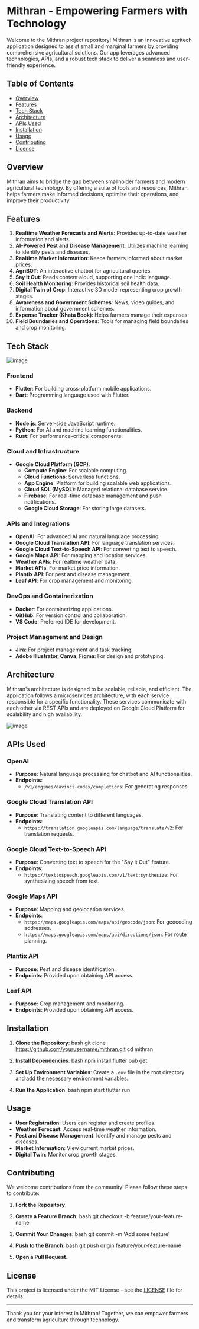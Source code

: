 # Mithran - Empowering Farmers with Technology

Welcome to the Mithran project repository! Mithran is an innovative agritech application designed to assist small and marginal farmers by providing comprehensive agricultural solutions. Our app leverages advanced technologies, APIs, and a robust tech stack to deliver a seamless and user-friendly experience.

## Table of Contents

- [Overview](#overview)
- [Features](#features)
- [Tech Stack](#tech-stack)
- [Architecture](#architecture)
- [APIs Used](#apis-used)
- [Installation](#installation)
- [Usage](#usage)
- [Contributing](#contributing)
- [License](#license)

## Overview

Mithran aims to bridge the gap between smallholder farmers and modern agricultural technology. By offering a suite of tools and resources, Mithran helps farmers make informed decisions, optimize their operations, and improve their productivity.

## Features

1. **Realtime Weather Forecasts and Alerts**: Provides up-to-date weather information and alerts.
2. **AI-Powered Pest and Disease Management**: Utilizes machine learning to identify pests and diseases.
3. **Realtime Market Information**: Keeps farmers informed about market prices.
4. **AgriBOT**: An interactive chatbot for agricultural queries.
5. **Say it Out**: Reads content aloud, supporting one Indic language.
6. **Soil Health Monitoring**: Provides historical soil health data.
7. **Digital Twin of Crop**: Interactive 3D model representing crop growth stages.
8. **Awareness and Government Schemes**: News, video guides, and information about government schemes.
9. **Expense Tracker (Khata Book)**: Helps farmers manage their expenses.
10. **Field Boundaries and Operations**: Tools for managing field boundaries and crop monitoring.

## Tech Stack
![image](https://github.com/user-attachments/assets/1a245b9b-d200-4549-93ec-6088da6f5d12)

### Frontend

- **Flutter**: For building cross-platform mobile applications.
- **Dart**: Programming language used with Flutter.

### Backend

- **Node.js**: Server-side JavaScript runtime.
- **Python**: For AI and machine learning functionalities.
- **Rust**: For performance-critical components.

### Cloud and Infrastructure

- **Google Cloud Platform (GCP)**:
  - **Compute Engine**: For scalable computing.
  - **Cloud Functions**: Serverless functions.
  - **App Engine**: Platform for building scalable web applications.
  - **Cloud SQL (MySQL)**: Managed relational database service.
  - **Firebase**: For real-time database management and push notifications.
  - **Google Cloud Storage**: For storing large datasets.

### APIs and Integrations

- **OpenAI**: For advanced AI and natural language processing.
- **Google Cloud Translation API**: For language translation services.
- **Google Cloud Text-to-Speech API**: For converting text to speech.
- **Google Maps API**: For mapping and location services.
- **Weather APIs**: For realtime weather data.
- **Market APIs**: For market price information.
- **Plantix API**: For pest and disease management.
- **Leaf API**: For crop management and monitoring.

### DevOps and Containerization

- **Docker**: For containerizing applications.
- **GitHub**: For version control and collaboration.
- **VS Code**: Preferred IDE for development.

### Project Management and Design

- **Jira**: For project management and task tracking.
- **Adobe Illustrator, Canva, Figma**: For design and prototyping.

## Architecture

Mithran's architecture is designed to be scalable, reliable, and efficient. The application follows a microservices architecture, with each service responsible for a specific functionality. These services communicate with each other via REST APIs and are deployed on Google Cloud Platform for scalability and high availability.

![image](https://github.com/user-attachments/assets/04c85111-678a-40f1-8ba4-babab51ce5d0)


## APIs Used

### OpenAI
- **Purpose**: Natural language processing for chatbot and AI functionalities.
- **Endpoints**: 
  - `/v1/engines/davinci-codex/completions`: For generating responses.

### Google Cloud Translation API
- **Purpose**: Translating content to different languages.
- **Endpoints**: 
  - `https://translation.googleapis.com/language/translate/v2`: For translation requests.

### Google Cloud Text-to-Speech API
- **Purpose**: Converting text to speech for the "Say it Out" feature.
- **Endpoints**: 
  - `https://texttospeech.googleapis.com/v1/text:synthesize`: For synthesizing speech from text.

### Google Maps API
- **Purpose**: Mapping and geolocation services.
- **Endpoints**: 
  - `https://maps.googleapis.com/maps/api/geocode/json`: For geocoding addresses.
  - `https://maps.googleapis.com/maps/api/directions/json`: For route planning.

### Plantix API
- **Purpose**: Pest and disease identification.
- **Endpoints**: Provided upon obtaining API access.

### Leaf API
- **Purpose**: Crop management and monitoring.
- **Endpoints**: Provided upon obtaining API access.

## Installation

1. **Clone the Repository**:
   bash
   git clone https://github.com/yourusername/mithran.git
   cd mithran
   

2. **Install Dependencies**:
   bash
   npm install
   flutter pub get
   

3. **Set Up Environment Variables**:
   Create a `.env` file in the root directory and add the necessary environment variables.

4. **Run the Application**:
   bash
   npm start
   flutter run
   

## Usage

- **User Registration**: Users can register and create profiles.
- **Weather Forecast**: Access real-time weather information.
- **Pest and Disease Management**: Identify and manage pests and diseases.
- **Market Information**: View current market prices.
- **Digital Twin**: Monitor crop growth stages.

## Contributing

We welcome contributions from the community! Please follow these steps to contribute:

1. **Fork the Repository**.
2. **Create a Feature Branch**:
   bash
   git checkout -b feature/your-feature-name
   
3. **Commit Your Changes**:
   bash
   git commit -m 'Add some feature'
   
4. **Push to the Branch**:
   bash
   git push origin feature/your-feature-name
   
5. **Open a Pull Request**.

## License

This project is licensed under the MIT License - see the [LICENSE](LICENSE) file for details.

---

Thank you for your interest in Mithran! Together, we can empower farmers and transform agriculture through technology.

